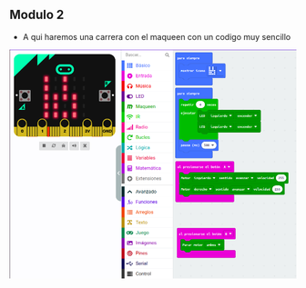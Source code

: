 ## Modulo 2

- A qui haremos una carrera con el maqueen con un codigo muy sencillo

![image text](carrera.png) 
